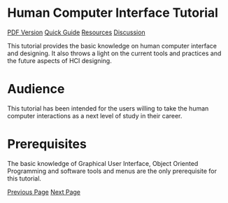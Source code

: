 # Human Computer Interface Tutorial
[PDF Version](../human_computer_interface/human_computer_interface_pdf_version.md)
[Quick Guide](../human_computer_interface/quick_guide.md)
[Resources](../human_computer_interface/human_computer_interface_resources.md)
[Discussion](../human_computer_interface/human_computer_interface_discussion.md)

This tutorial provides the basic knowledge on human computer interface and designing. It also throws a light on the current tools and practices and the future aspects of HCI designing.

# Audience
This tutorial has been intended for the users willing to take the human computer interactions as a next level of study in their career.

# Prerequisites
The basic knowledge of Graphical User Interface, Object Oriented Programming and software tools and menus are the only prerequisite for this tutorial.


[Previous Page](../human_computer_interface/index.md) [Next Page](../human_computer_interface/human_computer_interface_introduction.md) 
